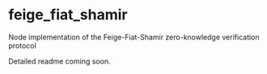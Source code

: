 # feige_fiat_shamir
Node implementation of the Feige-Fiat-Shamir zero-knowledge verification protocol

Detailed readme coming soon.
